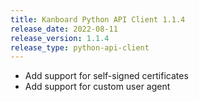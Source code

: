 ```yaml
---
title: Kanboard Python API Client 1.1.4
release_date: 2022-08-11
release_version: 1.1.4
release_type: python-api-client
---
```


* Add support for self-signed certificates
* Add support for custom user agent

